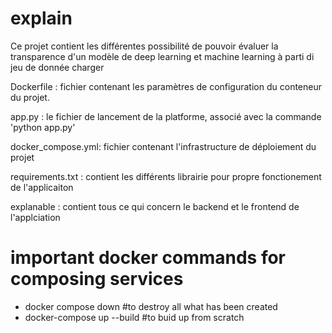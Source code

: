 # explain

Ce projet contient les différentes possibilité de pouvoir évaluer la transparence 
d'un modèle de deep learning et machine learning à parti di jeu de donnée charger

Dockerfile : fichier contenant les paramètres de configuration du conteneur du projet.

app.py : le fichier de lancement de la platforme, associé avec la commande 'python app.py'

docker_compose.yml: fichier contenant l'infrastructure de déploiement du projet 

requirements.txt : contient les différents librairie pour propre fonctionement de l'applicaiton

explanable : contient tous ce qui concern le backend et le frontend de l'applciation

# important docker commands for composing services

- docker compose down #to destroy all what has been created
- docker-compose up --build #to buid up from scratch 
